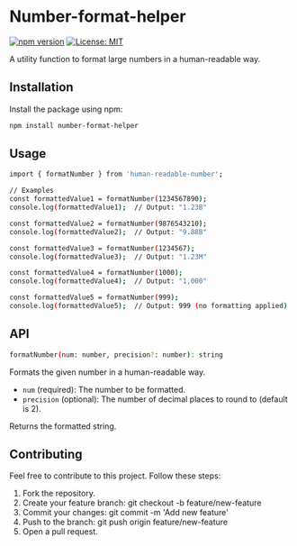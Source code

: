 # Number-format-helper

[![npm version](https://badge.fury.io/js/human-readable-number.svg)](https://www.npmjs.com/package/number-format-helper)
[![License: MIT](https://img.shields.io/badge/License-MIT-yellow.svg)](https://opensource.org/licenses/MIT)

A utility function to format large numbers in a human-readable way.

## Installation

Install the package using npm:

```bash
npm install number-format-helper
```

## Usage

```bash
import { formatNumber } from 'human-readable-number';

// Examples
const formattedValue1 = formatNumber(1234567890);
console.log(formattedValue1);  // Output: "1.23B"

const formattedValue2 = formatNumber(9876543210);
console.log(formattedValue2);  // Output: "9.88B"

const formattedValue3 = formatNumber(1234567);
console.log(formattedValue3);  // Output: "1.23M"

const formattedValue4 = formatNumber(1000);
console.log(formattedValue4);  // Output: "1,000"

const formattedValue5 = formatNumber(999);
console.log(formattedValue5);  // Output: 999 (no formatting applied)

```

## API

```bash
formatNumber(num: number, precision?: number): string
```

Formats the given number in a human-readable way.

- `num` (required): The number to be formatted.
- `precision` (optional): The number of decimal places to round to (default is 2).

Returns the formatted string.

## Contributing

Feel free to contribute to this project. Follow these steps:

1. Fork the repository.
2. Create your feature branch: git checkout -b feature/new-feature
3. Commit your changes: git commit -m 'Add new feature'
4. Push to the branch: git push origin feature/new-feature
5. Open a pull request.
